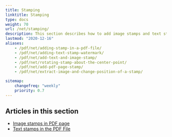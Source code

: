 ```yaml
---
title: Stamping
linktitle: Stamping
type: docs
weight: 70
url: /net/stamping/
description: This section describes how to add image stamps and text stamps to a PDF page.
lastmod: "2020-12-16"
aliases: 
    - /pdf/net/adding-stamp-in-a-pdf-file/
    - /pdf/net/adding-text-stamp-watermark/
    - /pdf/net/add-text-and-image-stamp/
    - /pdf/net/rotating-stamp-about-the-center-point/
    - /pdf/net/add-pdf-page-stamp/
    - /pdf/net/extract-image-and-change-position-of-a-stamp/

sitemap:
    changefreq: "weekly"
    priority: 0.7
---
```


## Articles in this section

- [Image stamps in PDF page](/pdf/net/image-stamps-in-pdf-page/)
- [Text stamps in the PDF File](/pdf/net/text-stamps-in-the-pdf-file/)


